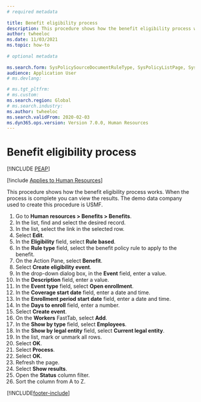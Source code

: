 ```yaml
--- 
# required metadata 
 
title: Benefit eligibility process
description: This procedure shows how the benefit eligibility process works. 
author: twheeloc
ms.date: 11/03/2021
ms.topic: how-to 
 
# optional metadata 
 
ms.search.form: SysPolicySourceDocumentRuleType, SysPolicyListPage, SysPolicy, HcmBenefitEligibilityPolicy, HcmBenefit, BenefitWorkspace, HcmBenefitSummaryPart   
audience: Application User 
# ms.devlang:  

# ms.tgt_pltfrm:  
# ms.custom:  
ms.search.region: Global
# ms.search.industry: 
ms.author: twheeloc
ms.search.validFrom: 2020-02-03
ms.dyn365.ops.version: Version 7.0.0, Human Resources
---
```


# Benefit eligibility process


[!INCLUDE [PEAP](../includes/peap-1.md)]

[!include [Applies to Human Resources](../includes/applies-to-hr.md)]

This procedure shows how the benefit eligibility process works. When the process is complete you can view the results. The demo data company used to create this procedure is USMF.

1. Go to **Human resources \> Benefits \> Benefits**.
2. In the list, find and select the desired record.
3. In the list, select the link in the selected row.
4. Select **Edit**.
5. In the **Eligibility** field, select **Rule based**.
6. In the **Rule type** field, select the benefit policy rule to apply to the benefit.
7. On the Action Pane, select **Benefit**.
8. Select **Create eligibility event**.
9. In the drop-down dialog box, in the **Event** field, enter a value.
10. In the **Description** field, enter a value.
11. In the **Event type** field, select **Open enrollment**.
12. In the **Coverage start date** field, enter a date and time.
13. In the **Enrollment period start date** field, enter a date and time.
14. In the **Days to enroll** field, enter a number.
15. Select **Create event**.
16. On the **Workers** FastTab, select **Add**.
17. In the **Show by type** field, select **Employees**.
18. In the **Show by legal entity** field, select **Current legal entity**.
19. In the list, mark or unmark all rows.
20. Select **OK**.
21. Select **Process**.
22. Select **OK**.
23. Refresh the page.
24. Select **Show results**.
25. Open the **Status** column filter.
26. Sort the column from A to Z.

[!INCLUDE[footer-include](../includes/footer-banner.md)]
